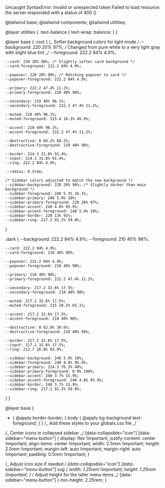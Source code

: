 Uncaught SyntaxError: Invalid or unexpected token
Failed to load resource: the server responded with a status of 400 ()

@tailwind base;
@tailwind components;
@tailwind utilities;

@layer utilities {
.text-balance {
text-wrap: balance;
}
}

@layer base {
:root {
/_ Softer background colors for light mode _/
--background: 220 20% 97%; /_ Changed from pure white to a very light gray with slight blue tint _/
--foreground: 222.2 84% 4.9%;

    --card: 220 20% 98%; /* Slightly softer card background */
    --card-foreground: 222.2 84% 4.9%;

    --popover: 220 20% 98%; /* Matching popover to card */
    --popover-foreground: 222.2 84% 4.9%;

    --primary: 222.2 47.4% 11.2%;
    --primary-foreground: 210 40% 98%;

    --secondary: 210 40% 96.1%;
    --secondary-foreground: 222.2 47.4% 11.2%;

    --muted: 210 40% 96.1%;
    --muted-foreground: 215.4 16.3% 46.9%;

    --accent: 210 40% 96.1%;
    --accent-foreground: 222.2 47.4% 11.2%;

    --destructive: 0 84.2% 60.2%;
    --destructive-foreground: 210 40% 98%;

    --border: 214.3 31.8% 91.4%;
    --input: 214.3 31.8% 91.4%;
    --ring: 222.2 84% 4.9%;

    --radius: 0.5rem;

    /* Sidebar colors adjusted to match the new background */
    --sidebar-background: 220 20% 96%; /* Slightly darker than main background */
    --sidebar-foreground: 240 5.3% 26.1%;
    --sidebar-primary: 240 5.9% 10%;
    --sidebar-primary-foreground: 220 20% 97%;
    --sidebar-accent: 240 4.8% 95.9%;
    --sidebar-accent-foreground: 240 5.9% 10%;
    --sidebar-border: 220 13% 91%;
    --sidebar-ring: 217.2 91.2% 59.8%;

}

.dark {
--background: 222.2 84% 4.9%;
--foreground: 210 40% 98%;

    --card: 222.2 84% 4.9%;
    --card-foreground: 210 40% 98%;

    --popover: 222.2 84% 4.9%;
    --popover-foreground: 210 40% 98%;

    --primary: 210 40% 98%;
    --primary-foreground: 222.2 47.4% 11.2%;

    --secondary: 217.2 32.6% 17.5%;
    --secondary-foreground: 210 40% 98%;

    --muted: 217.2 32.6% 17.5%;
    --muted-foreground: 215 20.2% 65.1%;

    --accent: 217.2 32.6% 17.5%;
    --accent-foreground: 210 40% 98%;

    --destructive: 0 62.8% 30.6%;
    --destructive-foreground: 210 40% 98%;

    --border: 217.2 32.6% 17.5%;
    --input: 217.2 32.6% 17.5%;
    --ring: 212.7 26.8% 83.9%;

    --sidebar-background: 240 5.9% 10%;
    --sidebar-foreground: 240 4.8% 95.9%;
    --sidebar-primary: 224.3 76.3% 48%;
    --sidebar-primary-foreground: 0 0% 100%;
    --sidebar-accent: 240 3.7% 15.9%;
    --sidebar-accent-foreground: 240 4.8% 95.9%;
    --sidebar-border: 240 3.7% 15.9%;
    --sidebar-ring: 217.2 91.2% 59.8%;

}
}

@layer base {

- {
  @apply border-border;
  }
  body {
  @apply bg-background text-foreground;
  }
  }
  /_ Add these styles to your globals.css file _/

/_ Center icons in collapsed sidebar _/
[data-collapsible="icon"] [data-sidebar="menu-button"] {
display: flex !important;
justify-content: center !important;
align-items: center !important;
width: 2.5rem !important;
height: 2.5rem !important;
margin-left: auto !important;
margin-right: auto !important;
padding: 0.5rem !important;
}

/_ Adjust icon size if needed _/
[data-collapsible="icon"] [data-sidebar="menu-button"] svg {
width: 1.25rem !important;
height: 1.25rem !important;
}
/_ Adjust height for the taller menu items _/
[data-sidebar="menu-button"] {
min-height: 2.25rem;
}
